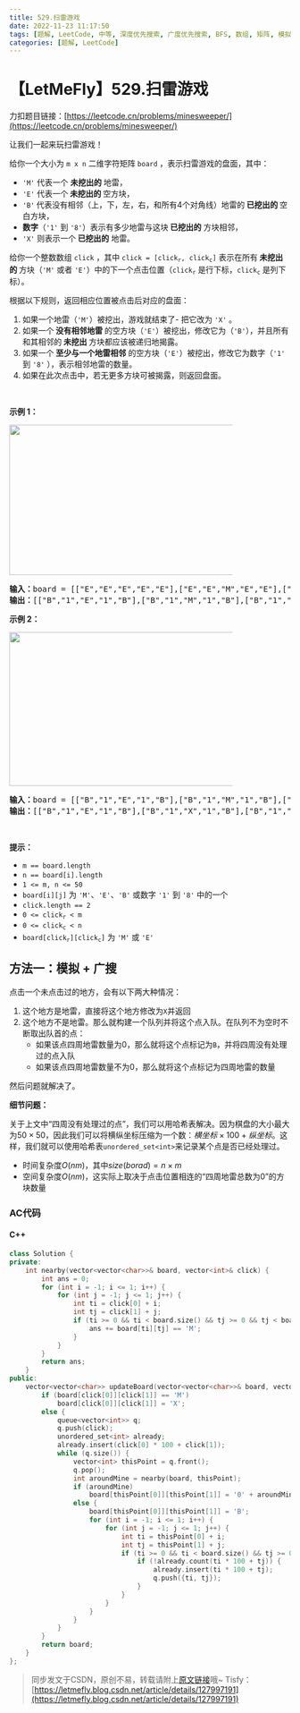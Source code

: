 ```yaml
---
title: 529.扫雷游戏
date: 2022-11-23 11:17:50
tags: [题解, LeetCode, 中等, 深度优先搜索, 广度优先搜索, BFS, 数组, 矩阵, 模拟]
categories: [题解, LeetCode]
---
```


# 【LetMeFly】529.扫雷游戏

力扣题目链接：[https://leetcode.cn/problems/minesweeper/](https://leetcode.cn/problems/minesweeper/)

<p>让我们一起来玩扫雷游戏！</p>

<p>给你一个大小为 <code>m x n</code> 二维字符矩阵&nbsp;<code>board</code> ，表示扫雷游戏的盘面，其中：</p>

<ul>
	<li><code>'M'</code>&nbsp;代表一个 <strong>未挖出的</strong> 地雷，</li>
	<li><code>'E'</code>&nbsp;代表一个<strong> 未挖出的 </strong>空方块，</li>
	<li><code>'B'</code><strong>&nbsp;</strong>代表没有相邻（上，下，左，右，和所有4个对角线）地雷的<strong> 已挖出的 </strong>空白方块，</li>
	<li><strong>数字</strong>（<code>'1'</code> 到 <code>'8'</code>）表示有多少地雷与这块<strong> 已挖出的</strong> 方块相邻，</li>
	<li><code>'X'</code>&nbsp;则表示一个<strong> 已挖出的</strong> 地雷。</li>
</ul>

<p>给你一个整数数组 <code>click</code> ，其中 <code>click = [click<sub>r</sub>, click<sub>c</sub>]</code> 表示在所有<strong> 未挖出的 </strong>方块（<code>'M'</code> 或者 <code>'E'</code>）中的下一个点击位置（<code>click<sub>r</sub></code> 是行下标，<code>click<sub>c</sub></code> 是列下标）。</p>

<p>根据以下规则，返回相应位置被点击后对应的盘面：</p>

<ol>
	<li>如果一个地雷（<code>'M'</code>）被挖出，游戏就结束了- 把它改为&nbsp;<code>'X'</code> 。</li>
	<li>如果一个<strong> 没有相邻地雷 </strong>的空方块（<code>'E'</code>）被挖出，修改它为（<code>'B'</code>），并且所有和其相邻的<strong> 未挖出 </strong>方块都应该被递归地揭露。</li>
	<li>如果一个<strong> 至少与一个地雷相邻</strong> 的空方块（<code>'E'</code>）被挖出，修改它为数字（<code>'1'</code> 到 <code>'8'</code> ），表示相邻地雷的数量。</li>
	<li>如果在此次点击中，若无更多方块可被揭露，则返回盘面。</li>
</ol>

<p>&nbsp;</p>

<p><strong>示例 1：</strong></p>
<img src="https://assets.leetcode.com/uploads/2018/10/12/minesweeper_example_1.png" style="width: 500px; max-width: 400px; height: 269px;" />
<pre>
<strong>输入：</strong>board = [["E","E","E","E","E"],["E","E","M","E","E"],["E","E","E","E","E"],["E","E","E","E","E"]], click = [3,0]
<strong>输出：</strong>[["B","1","E","1","B"],["B","1","M","1","B"],["B","1","1","1","B"],["B","B","B","B","B"]]
</pre>

<p><strong>示例 2：</strong></p>
<img src="https://assets.leetcode.com/uploads/2018/10/12/minesweeper_example_2.png" style="width: 500px; max-width: 400px; height: 275px;" />
<pre>
<strong>输入：</strong>board = [["B","1","E","1","B"],["B","1","M","1","B"],["B","1","1","1","B"],["B","B","B","B","B"]], click = [1,2]
<strong>输出：</strong>[["B","1","E","1","B"],["B","1","X","1","B"],["B","1","1","1","B"],["B","B","B","B","B"]]
</pre>

<p>&nbsp;</p>

<p><strong>提示：</strong></p>

<ul>
	<li><code>m == board.length</code></li>
	<li><code>n == board[i].length</code></li>
	<li><code>1 &lt;= m, n &lt;= 50</code></li>
	<li><code>board[i][j]</code> 为 <code>'M'</code>、<code>'E'</code>、<code>'B'</code> 或数字 <code>'1'</code> 到 <code>'8'</code> 中的一个</li>
	<li><code>click.length == 2</code></li>
	<li><code>0 &lt;= click<sub>r</sub> &lt; m</code></li>
	<li><code>0 &lt;= click<sub>c</sub> &lt; n</code></li>
	<li><code>board[click<sub>r</sub>][click<sub>c</sub>]</code> 为 <code>'M'</code> 或 <code>'E'</code></li>
</ul>


    
## 方法一：模拟 + 广搜

点击一个未点击过的地方，会有以下两大种情况：

1. 这个地方是地雷，直接将这个地方修改为```X```并返回
2. 这个地方不是地雷。那么就构建一个队列并将这个点入队。在队列不为空时不断取出队首的点：
   + 如果该点四周地雷数量为0，那么就将这个点标记为```B```，并将四周没有处理过的点入队
   + 如果该点四周地雷数量不为0，那么就将这个点标记为四周地雷的数量

然后问题就解决了。

**细节问题：**

关于上文中“四周没有处理过的点”，我们可以用哈希表解决。因为棋盘的大小最大为$50\times50$，因此我们可以将横纵坐标压缩为一个数：$横坐标\times100+纵坐标$。这样，我们就可以使用哈希表```unordered_set<int>```来记录某个点是否已经处理过。

+ 时间复杂度$O(nm)$，其中$size(borad) = n\times m$
+ 空间复杂度$O(nm)$，这实际上取决于点击位置相连的“四周地雷总数为0”的方块数量

### AC代码

#### C++

```cpp
class Solution {
private:
    int nearby(vector<vector<char>>& board, vector<int>& click) {
        int ans = 0;
        for (int i = -1; i <= 1; i++) {
            for (int j = -1; j <= 1; j++) {
                int ti = click[0] + i;
                int tj = click[1] + j;
                if (ti >= 0 && ti < board.size() && tj >= 0 && tj < board[0].size()) {
                    ans += board[ti][tj] == 'M';
                }
            }
        }
        return ans;
    }
public:
    vector<vector<char>> updateBoard(vector<vector<char>>& board, vector<int>& click) {
        if (board[click[0]][click[1]] == 'M')
            board[click[0]][click[1]] = 'X';
        else {
            queue<vector<int>> q;
            q.push(click);
            unordered_set<int> already;
            already.insert(click[0] * 100 + click[1]);
            while (q.size()) {
                vector<int> thisPoint = q.front();
                q.pop();
                int aroundMine = nearby(board, thisPoint);
                if (aroundMine)
                    board[thisPoint[0]][thisPoint[1]] = '0' + aroundMine;
                else {
                    board[thisPoint[0]][thisPoint[1]] = 'B';
                    for (int i = -1; i <= 1; i++) {
                        for (int j = -1; j <= 1; j++) {
                            int ti = thisPoint[0] + i;
                            int tj = thisPoint[1] + j;
                            if (ti >= 0 && ti < board.size() && tj >= 0 && tj < board[0].size()) {
                                if (!already.count(ti * 100 + tj)) {
                                    already.insert(ti * 100 + tj);
                                    q.push({ti, tj});
                                }
                            }
                        }
                    }
                }
            }
        }
        return board;
    }
};
```

> 同步发文于CSDN，原创不易，转载请附上[原文链接](https://blog.letmefly.xyz/2022/11/23/LeetCode%200529.%E6%89%AB%E9%9B%B7%E6%B8%B8%E6%88%8F/)哦~
> Tisfy：[https://letmefly.blog.csdn.net/article/details/127997191](https://letmefly.blog.csdn.net/article/details/127997191)
